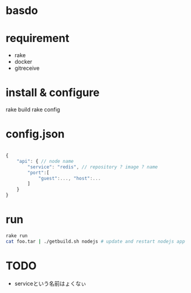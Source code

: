 basdo
=====

# requirement
  * rake
  * docker 
  * gitreceive

# install & configure

  rake build
  rake config

# config.json

```javascript

{
	"api": { // node name
		"service": "redis", // repository ? image ? name
		"port":[
			"guest":..., "host":...
		]
	}
}

```

# run

```bash
rake run  
cat foo.tar | ./getbuild.sh nodejs # update and restart nodejs app
```

# TODO
* serviceという名前はょくなぃ
